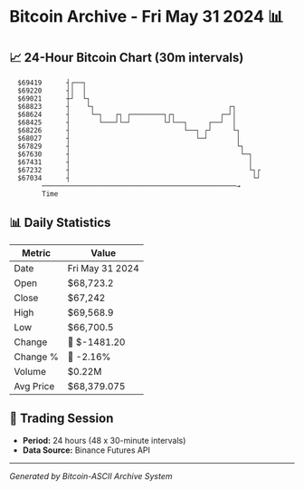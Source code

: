 # Bitcoin Archive - Fri May 31 2024 📊

## 📈 24-Hour Bitcoin Chart (30m intervals)

```
  $69419      ┤┌──┐                                            
  $69220      ┤│  │                                            
  $69021      ┼┘  └┐                                           
  $68823      ┤    └┐                                 ┌┐       
  $68624      ┤     └─┐   ┌┐ ┌────────┐┌┐           ┌─┘│       
  $68425      ┤       └───┘└─┘        └┘└──┐     ┌──┘  │       
  $68226      ┤                            └──┐ ┌┘     └┐      
  $68027      ┤                               └─┘       │      
  $67829      ┤                                         └┐     
  $67630      ┤                                          └─┐   
  $67431      ┤                                            │   
  $67232      ┤                                            └┐┌ 
  $67034      ┤                                             └┘ 
        ────────────────────────────────────────────────→
        Time
```

## 📊 Daily Statistics

| Metric | Value |
|--------|-------|
| Date | Fri May 31 2024 |
| Open | $68,723.2 |
| Close | $67,242 |
| High | $69,568.9 |
| Low | $66,700.5 |
| Change | 🔴 $-1481.20 |
| Change % | 🔴 -2.16% |
| Volume | $0.22M |
| Avg Price | $68,379.075 |

## 📅 Trading Session

- **Period:** 24 hours (48 x 30-minute intervals)
- **Data Source:** Binance Futures API

---
*Generated by Bitcoin-ASCII Archive System*
